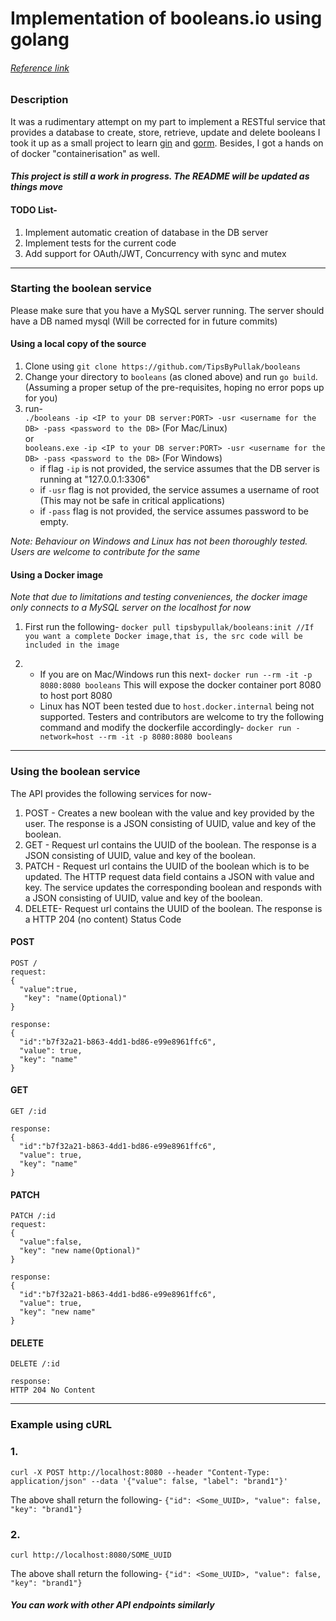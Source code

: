 # Implementation of booleans.io using golang
###### [Reference link](http://booleans.io)

### Description
It was a rudimentary attempt on my part to implement a RESTful service that provides a database to create, store, retrieve, update and delete booleans
I took it up as a small project to learn [gin](https://github.com/gin-gonic/gin) and [gorm](http://gorm.io/index.html). Besides, I got a hands on of docker "containerisation" as well.
#### *This project is still a work in progress. The README will be updated as things move*
#### TODO List-
1. Implement automatic creation of database in the DB server
2. Implement tests for the current code
3. Add support for OAuth/JWT, Concurrency with sync and mutex

___

### Starting the boolean service

Please make sure that you have a MySQL server running.
The server should have a DB named mysql (Will be corrected for in future commits)
#### Using a local copy of the source
1. Clone using `git clone https://github.com/TipsByPullak/booleans`
2. Change your directory to `booleans` (as cloned above) and run `go build`. (Assuming a proper setup of the pre-requisites, hoping no error pops up for you)
3. run-  
  `./booleans -ip <IP to your DB server:PORT> -usr <username for the DB> -pass <password to the DB>` (For Mac/Linux)  
  or  
  `booleans.exe -ip <IP to your DB server:PORT> -usr <username for the DB> -pass <password to the DB>` (For Windows)
    - if flag `-ip` is not provided, the service assumes that the DB server is running at "127.0.0.1:3306"
    - if `-usr` flag is not provided, the service assumes a username of root (This may not be safe in critical applications)
    - if `-pass` flag is not provided, the service assumes password to be empty.  
    
*Note: Behaviour on Windows and Linux has not been thoroughly tested. Users are welcome to contribute for the same*
#### Using a Docker image
*Note that due to limitations and testing conveniences, the docker image only connects to a MySQL server on the localhost for now*
1. First run the following-
`docker pull tipsbypullak/booleans:init //If you want a complete Docker image,that is, the src code will be included in the image`

2.  - If you are on Mac/Windows run this next-
`docker run --rm -it -p 8080:8080 booleans`
This will expose the docker container port 8080 to host port 8080
    - Linux has NOT been tested due to `host.docker.internal` being not supported. Testers and contributors are welcome to try the following command and modify the dockerfile accordingly-
`docker run -network=host --rm -it -p 8080:8080 booleans`
---

### Using the boolean service
The API provides the following services for now-
1. POST - Creates a new boolean with the value and key provided by the user. The response is a JSON consisting of UUID, value and key of the boolean.
2. GET - Request url contains the UUID of the boolean. The response is a JSON consisting of UUID, value and key of the boolean.
3. PATCH - Request url contains the UUID of the boolean which is to be updated. The HTTP request data field contains a JSON with value and key. The service updates the corresponding boolean and responds with a JSON consisting of UUID, value and key of the boolean.
4. DELETE- Request url contains the UUID of the boolean. The response is a HTTP 204 (no content) Status Code

#### POST
```
POST /
request:
{
  "value":true,
   "key": "name(Optional)"
}

response:
{
  "id":"b7f32a21-b863-4dd1-bd86-e99e8961ffc6",
  "value": true,
  "key": "name"
}
```
#### GET
```
GET /:id

response:
{
  "id":"b7f32a21-b863-4dd1-bd86-e99e8961ffc6",
  "value": true,
  "key": "name"
}
```
#### PATCH
```
PATCH /:id
request:
{
  "value":false,
  "key": "new name(Optional)"
}

response:
{
  "id":"b7f32a21-b863-4dd1-bd86-e99e8961ffc6",
  "value": true,
  "key": "new name"
}
```
#### DELETE
```
DELETE /:id

response:
HTTP 204 No Content
```
---
### Example using cURL
### 1.
```
curl -X POST http://localhost:8080 --header "Content-Type: application/json" --data '{"value": false, "label": "brand1"}'
```
The above shall return the following-
`
{"id": <Some_UUID>, "value": false, "key": "brand1"}
`
### 2.
```
curl http://localhost:8080/SOME_UUID
```
The above shall return the following-
`
{"id": <Some_UUID>, "value": false, "key": "brand1"}
`
##### You can work with other API endpoints similarly